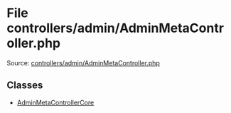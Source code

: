 File controllers/admin/AdminMetaController.php
=========

Source: [controllers/admin/AdminMetaController.php](https://github.com/PrestaShop/PrestaShop/blob/1.6.0.8/controllers/admin/AdminMetaController.php)


Classes
-------

* [AdminMetaControllerCore](class.AdminMetaControllerCore.md)

